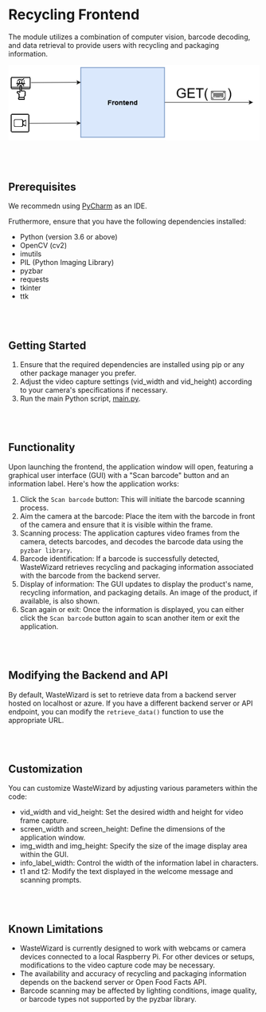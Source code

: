 # Recycling Frontend

The module utilizes a combination of computer vision, barcode decoding, and data retrieval to provide users with recycling and packaging information.

![frontend](../readme-imgs/waste_wizard_frontend.png)

<br/>
<br/>

## Prerequisites
We recommedn using [PyCharm](https://www.jetbrains.com/de-de/pycharm/) as an IDE. 

Fruthermore, ensure that you have the following dependencies installed:
- Python (version 3.6 or above)
- OpenCV (cv2)
- imutils
- PIL (Python Imaging Library)
- pyzbar
- requests
- tkinter
- ttk

<br/>
<br/>

## Getting Started
1. Ensure that the required dependencies are installed using pip or any other package manager you prefer.
2. Adjust the video capture settings (vid_width and vid_height) according to your camera's specifications if necessary.
3. Run the main Python script, [main.py](main.py).

<br/>
<br/>

## Functionality
Upon launching the frontend, the application window will open, featuring a graphical user interface (GUI) with a "Scan barcode" button and an information label. Here's how the application works:

1. Click the ```Scan barcode``` button: This will initiate the barcode scanning process.
2. Aim the camera at the barcode: Place the item with the barcode in front of the camera and ensure that it is visible within the frame.
3. Scanning process: The application captures video frames from the camera, detects barcodes, and decodes the barcode data using the ```pyzbar library```.
4. Barcode identification: If a barcode is successfully detected, WasteWizard retrieves recycling and packaging information associated with the barcode from the backend server.
5. Display of information: The GUI updates to display the product's name, recycling information, and packaging details. An image of the product, if available, is also shown.
6. Scan again or exit: Once the information is displayed, you can either click the ```Scan barcode``` button again to scan another item or exit the application.

<br/>
<br/>

## Modifying the Backend and API
By default, WasteWizard is set to retrieve data from a backend server hosted on localhost or azure. If you have a different backend server or API endpoint, you can modify the `retrieve_data()` function to use the appropriate URL.

<br/>
<br/>

## Customization
You can customize WasteWizard by adjusting various parameters within the code:
- vid_width and vid_height: Set the desired width and height for video frame capture.
- screen_width and screen_height: Define the dimensions of the application window.
- img_width and img_height: Specify the size of the image display area within the GUI.
- info_label_width: Control the width of the information label in characters.
- t1 and t2: Modify the text displayed in the welcome message and scanning prompts.

<br/>
<br/>

## Known Limitations
- WasteWizard is currently designed to work with webcams or camera devices connected to a local Raspberry Pi. For other devices or setups, modifications to the video capture code may be necessary.
- The availability and accuracy of recycling and packaging information depends on the backend server or Open Food Facts API.
- Barcode scanning may be affected by lighting conditions, image quality, or barcode types not supported by the pyzbar library.



